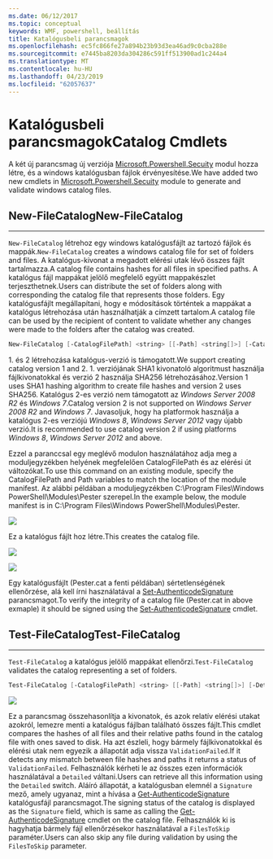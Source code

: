 ```yaml
---
ms.date: 06/12/2017
ms.topic: conceptual
keywords: WMF, powershell, beállítás
title: Katalógusbeli parancsmagok
ms.openlocfilehash: ec5fc866fe27a894b23b93d3ea46ad9c0cba288e
ms.sourcegitcommit: e7445ba8203da304286c591ff513900ad1c244a4
ms.translationtype: MT
ms.contentlocale: hu-HU
ms.lasthandoff: 04/23/2019
ms.locfileid: "62057637"
---
```

# <a name="catalog-cmdlets"></a><span data-ttu-id="912ad-103">Katalógusbeli parancsmagok</span><span class="sxs-lookup"><span data-stu-id="912ad-103">Catalog Cmdlets</span></span>

<span data-ttu-id="912ad-104">A két új parancsmag új verziója [Microsoft.Powershell.Secuity](https://technet.microsoft.com/library/hh847877.aspx) modul hozza létre, és a windows katalógusban fájlok érvényesítése.</span><span class="sxs-lookup"><span data-stu-id="912ad-104">We have added two new cmdlets in [Microsoft.Powershell.Secuity](https://technet.microsoft.com/library/hh847877.aspx) module to generate and validate windows catalog files.</span></span>

## <a name="new-filecatalog"></a><span data-ttu-id="912ad-105">New-FileCatalog</span><span class="sxs-lookup"><span data-stu-id="912ad-105">New-FileCatalog</span></span>
--------------------------------

<span data-ttu-id="912ad-106">`New-FileCatalog` létrehoz egy windows katalógusfájlt az tartozó fájlok és mappák.</span><span class="sxs-lookup"><span data-stu-id="912ad-106">`New-FileCatalog` creates a windows catalog file for set of folders and files.</span></span> <span data-ttu-id="912ad-107">A katalógus-kivonat a megadott elérési utak lévő összes fájlt tartalmazza.</span><span class="sxs-lookup"><span data-stu-id="912ad-107">A catalog file contains hashes for all files in specified paths.</span></span> <span data-ttu-id="912ad-108">A katalógus fájl mappákat jelölő megfelelő együtt mappakészlet terjeszthetnek.</span><span class="sxs-lookup"><span data-stu-id="912ad-108">Users can distribute the set of folders along with corresponding the catalog file that represents those folders.</span></span> <span data-ttu-id="912ad-109">Egy katalógusfájlt megállapítani, hogy e módosítások történtek a mappákat a katalógus létrehozása után használhatják a címzett tartalom.</span><span class="sxs-lookup"><span data-stu-id="912ad-109">A catalog file can be used by the recipient of content to validate whether any changes were made to the folders after the catalog was created.</span></span>

```powershell
New-FileCatalog [-CatalogFilePath] <string> [[-Path] <string[]>] [-CatalogVersion <int>] [-WhatIf] [-Confirm] [<CommonParameters>]
```
<span data-ttu-id="912ad-110">1. és 2 létrehozása katalógus-verzió is támogatott.</span><span class="sxs-lookup"><span data-stu-id="912ad-110">We support creating catalog version 1 and 2.</span></span> <span data-ttu-id="912ad-111">1. verziójának SHA1 kivonatoló algoritmust használja fájlkivonatokkal és verzió 2 használja SHA256 létrehozásához.</span><span class="sxs-lookup"><span data-stu-id="912ad-111">Version 1 uses SHA1 hashing algorithm to create file hashes and version 2 uses SHA256.</span></span> <span data-ttu-id="912ad-112">Katalógus 2-es verzió nem támogatott az *Windows Server 2008 R2* és *Windows 7*.</span><span class="sxs-lookup"><span data-stu-id="912ad-112">Catalog version 2 is not supported on *Windows Server 2008 R2* and *Windows 7*.</span></span> <span data-ttu-id="912ad-113">Javasoljuk, hogy ha platformok használja a katalógus 2-es verziójú *Windows 8*, *Windows Server 2012* vagy újabb verzió.</span><span class="sxs-lookup"><span data-stu-id="912ad-113">It is recommended to use catalog version 2 if using platforms *Windows 8*, *Windows Server 2012* and above.</span></span>

<span data-ttu-id="912ad-114">Ezzel a paranccsal egy meglévő modulon használatához adja meg a moduljegyzékben helyének megfelelően CatalogFilePath és az elérési út változókat.</span><span class="sxs-lookup"><span data-stu-id="912ad-114">To use this command on an existing module, specify the CatalogFilePath and Path variables to match the location of the module manifest.</span></span> <span data-ttu-id="912ad-115">Az alábbi példában a moduljegyzékben C:\Program Files\Windows PowerShell\Modules\Pester szerepel.</span><span class="sxs-lookup"><span data-stu-id="912ad-115">In the example below, the module manifest is in C:\Program Files\Windows PowerShell\Modules\Pester.</span></span>

![](../images/NewFileCatalog.jpg)

<span data-ttu-id="912ad-116">Ez a katalógus fájlt hoz létre.</span><span class="sxs-lookup"><span data-stu-id="912ad-116">This creates the catalog file.</span></span>

![](../images/CatalogFile1.jpg)

![](../images/CatalogFile2.jpg)

<span data-ttu-id="912ad-117">Egy katalógusfájlt (Pester.cat a fenti példában) sértetlenségének ellenőrzése, alá kell írni használatával a [Set-AuthenticodeSignature](https://technet.microsoft.com/library/hh849819.aspx) parancsmagot.</span><span class="sxs-lookup"><span data-stu-id="912ad-117">To verify the integrity of a catalog file (Pester.cat in above exmaple) it should be signed using the [Set-AuthenticodeSignature](https://technet.microsoft.com/library/hh849819.aspx) cmdlet.</span></span>


## <a name="test-filecatalog"></a><span data-ttu-id="912ad-118">Test-FileCatalog</span><span class="sxs-lookup"><span data-stu-id="912ad-118">Test-FileCatalog</span></span>
--------------------------------

<span data-ttu-id="912ad-119">`Test-FileCatalog` a katalógus jelölő mappákat ellenőrzi.</span><span class="sxs-lookup"><span data-stu-id="912ad-119">`Test-FileCatalog` validates the catalog representing a set of folders.</span></span>

```powershell
Test-FileCatalog [-CatalogFilePath] <string> [[-Path] <string[]>] [-Detailed] [-FilesToSkip <string[]>] [-WhatIf] [-Confirm] [<CommonParameters>]
```

![](../images/TestFileCatalog.jpg)

<span data-ttu-id="912ad-120">Ez a parancsmag összehasonlítja a kivonatok, és azok relatív elérési utakat azokról, lemezre menti a katalógus fájlban található összes fájlt.</span><span class="sxs-lookup"><span data-stu-id="912ad-120">This cmdlet compares the hashes of all files and their relative paths found in the catalog file with ones saved to disk.</span></span> <span data-ttu-id="912ad-121">Ha azt észleli, hogy bármely fájlkivonatokkal és elérési utak nem egyezik a állapotát adja vissza `ValidationFailed`.</span><span class="sxs-lookup"><span data-stu-id="912ad-121">If it detects any mismatch between file hashes and paths it returns a status of `ValidationFailed`.</span></span>
<span data-ttu-id="912ad-122">Felhasználók kérheti le az összes ezen információk használatával a `Detailed` váltani.</span><span class="sxs-lookup"><span data-stu-id="912ad-122">Users can retrieve all this information using the `Detailed` switch.</span></span> <span data-ttu-id="912ad-123">Aláíró állapotát, a katalógusban elemnél a `Signature` mező, amely ugyanaz, mint a hívása a [Get-AuthenticodeSignature](https://technet.microsoft.com/library/hh849805.aspx) katalógusfájl parancsmagot.</span><span class="sxs-lookup"><span data-stu-id="912ad-123">The signing status of the catalog is displayed as the `Signature` field, which is same as calling the [Get-AuthenticodeSignature](https://technet.microsoft.com/library/hh849805.aspx) cmdlet on the catalog file.</span></span>
<span data-ttu-id="912ad-124">Felhasználók ki is hagyhatja bármely fájl ellenőrzésekor használatával a `FilesToSkip` paraméter.</span><span class="sxs-lookup"><span data-stu-id="912ad-124">Users can also skip any file during validation by using the `FilesToSkip` parameter.</span></span>
